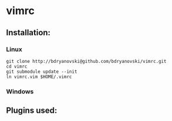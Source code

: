 # vimrc

## Installation:

### Linux
```
git clone http://bdryanovski@github.com/bdryanovski/vimrc.git
cd vimrc
git submodule update --init
ln vimrc.vim $HOME/.vimrc
```

### Windows

## Plugins used: 


